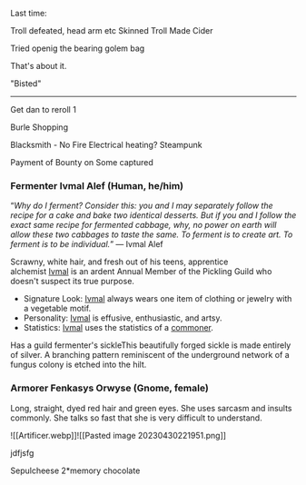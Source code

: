 Last time:

Troll defeated, head arm etc
Skinned Troll
Made Cider

Tried openig the bearing golem bag

That's about it.

"Bisted"

<hr>

Get dan to reroll 1


Burle Shopping

Blacksmith - No Fire
	Electrical heating?
	Steampunk

Payment of Bounty on Some captured

 
### Fermenter Ivmal Alef (Human, he/him)

“_Why do I ferment? Consider this: you and I may separately follow the recipe for a cake and bake two identical desserts. But if you and I follow the exact same recipe for fermented cabbage, why, no power on earth will allow these two cabbages to taste the same. To ferment is to create art. To ferment is to be individual._”
— Ivmal Alef

Scrawny, white hair, and fresh out of his teens, apprentice alchemist [Ivmal](https://5etools-mirror-1.github.io/bestiary.html#ivmal%20alef_ar7) is an ardent Annual Member of the Pickling Guild who doesn't suspect its true purpose. 

-   Signature Look: [Ivmal](https://5etools-mirror-1.github.io/bestiary.html#ivmal%20alef_ar7) always wears one item of clothing or jewelry with a vegetable motif. 
-   Personality: [Ivmal](https://5etools-mirror-1.github.io/bestiary.html#ivmal%20alef_ar7) is effusive, enthusiastic, and artsy.
-   Statistics: [Ivmal](https://5etools-mirror-1.github.io/bestiary.html#ivmal%20alef_ar7) uses the statistics of a [commoner](https://5etools-mirror-1.github.io/bestiary.html#commoner_mm).

Has a guild fermenter's sickleThis beautifully forged sickle is made entirely of silver. A branching pattern reminiscent of the underground network of a fungus colony is etched into the hilt.


### Armorer Fenkasys Orwyse (Gnome, female)

Long, straight, dyed red hair and green eyes.
She uses sarcasm and insults commonly.
She talks so fast that she is very difficult to understand.

![[Artificer.webp]]![[Pasted image 20230430221951.png]]


jdfjsfg

Sepulcheese
2*memory chocolate

